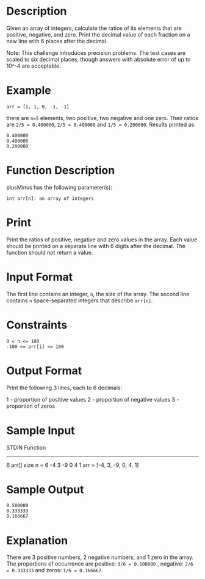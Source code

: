 # Description

Given an array of integers, calculate the ratios of its elements that are positive, negative, and zero. Print the decimal value of each fraction on a new line with 6 places after the decimal.

Note: This challenge introduces precision problems. The test cases are scaled to six decimal places, though answers with absolute error of up to 10^-4 are acceptable.

# Example

```
arr = [1, 1, 0, -1, -1]
```

there are `n=5` elements, two positive, two negative and one zero. Their ratios are `2/5 = 0.400000`, `2/5 = 0.400000` and `1/5 = 0.200000`. Results printed as:

```
0.400000
0.400000
0.200000
```

# Function Description

plusMinus has the following parameter(s):

    int arr[n]: an array of integers

# Print
Print the ratios of positive, negative and zero values in the array. Each value should be printed on a separate line with 6 digits after the decimal. The function should not return a value.

# Input Format

The first line contains an integer, `n`, the size of the array.
The second line contains `n` space-separated integers that describe `arr[n]`.

# Constraints

```
0 < n <= 100
-100 <= arr[i] <= 100
```

# Output Format
Print the following 3 lines, each to 6 decimals:

1 - proportion of positive values
2 - proportion of negative values
3 - proportion of zeros


# Sample Input

STDIN           Function
-----           --------
6               arr[] size n = 6
-4 3 -9 0 4 1   arr = [-4, 3, -9, 0, 4, 1]

# Sample Output

```
0.500000
0.333333
0.166667
```

# Explanation

There are 3 positive numbers, 2 negative numbers, and 1 zero in the array.
The proportions of occurrence are positive: `3/6 = 0.500000` , negative: `2/6 = 0.333333` and zeros: `1/6 = 0.166667`.